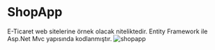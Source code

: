 # ShopApp
E-Ticaret web sitelerine örnek olacak niteliktedir. Entity Framework ile Asp.Net Mvc yapısında kodlanmıştır.
![shopapp](https://user-images.githubusercontent.com/64231904/99671480-24b73180-2a83-11eb-9470-a8c42c2fd4d7.gif)
